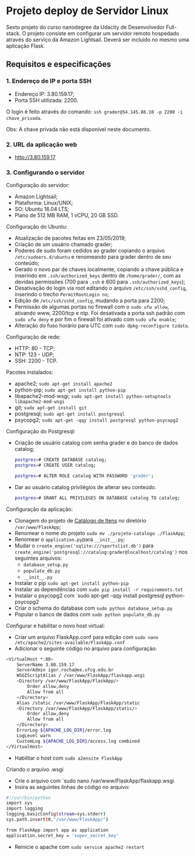 # Projeto deploy de Servidor Linux
Sexto projeto do curso nanodegree da Udacity de Desenvolvedor Full-stack. O projeto consiste em configurar um servidor remoto hospedado através do serviço da Amazon Lightsail. Deverá ser incluido no mesmo uma aplicação Flask.

## Requisitos e especificações

### 1. Endereço de IP e porta SSH
- Endereço IP: 3.80.159.17;
- Porta SSH utilizada: 2200.

O login é feito através do comando: `ssh grader@54.145.86.10 -p 2200 -i chave_privada`. 

Obs: A chave privada não está disponível neste documento.

### 2. URL da aplicação web
- http://3.80.159.17


### 3. Configurando o servidor
Configuração do servidor:
- Amazon Lightsail;
- Plataforma: Linux/UNIX;
- SO: Ubuntu 16.04 LTS;
- Plano de 512 MB RAM, 1 vCPU, 20 GB SSD.

Configuração do Ubuntu:
- Atualização de pacotes feitas em 23/05/2019;
- Criação de um usuário chamado grader;
- Poderes de sudo foram cedidos ao grader copiando o arquivo `/etc/sudoers.d/ubuntu` e renomeando para grader dentro de seu conteúdo;
- Gerado o novo par de chaves localmente, copiando a chave pública e inserindo em `.ssh/authorized_keys` dentro de `/home/grader/`, com as devidas permissões (700 para `.ssh` e 600 para `.ssh/authorized_keys`);
- Desativação do login via root editando o arquivo `/etc/ssh/sshd_config`, inserindo o trecho `PermitRootLogin no`;
- Edição de `/etc/ssh/sshd_config`, mudando a porta para 2200;
- Permissão de algumas portas no firewall com o `sudo ufw allow`, ativando www, 2200/tcp e ntp. Foi desativada a porta ssh padrão com `sudo ufw deny` e por fim o firewall foi ativado com `sudo ufw enable`;
- Alteração do fuso horário para UTC com `sudo dpkg-reconfigure tzdata`.

Configuração de rede:
- HTTP: 80 - TCP;
- NTP: 123 - UDP;
- SSH: 2200 - TCP.

Pacotes instalados:
- apache2; `sudo apt-get install apache2`
- python-pip; `sudo apt-get install python-pip`
- libapache2-mod-wsgi; `sudo apt-get install python-setuptools libapache2-mod-wsgi`
- git; `sudo apt-get install git`
- postgresql; `sudo apt-get install postgresql`
- psycopg2; `sudo apt-get -qqy install postgresql python-psycopg2`

Configuração do Postgresql:
- Criação de usuário catalog com senha grader e do banco de dados catalog;
	```sh
	postgres=# CREATE DATABASE catalog;
	postgres=# CREATE USER catalog;
	```
    ```sh
	postgres=# ALTER ROLE catalog WITH PASSWORD 'grader';
	```
- Dar ao usuário catalog privilégios de alterar seu conteúdo.

	```sh
	postgres=# GRANT ALL PRIVILEGES ON DATABASE catalog TO catalog;
	```

Configuração da aplicação:
- Clonagem do projeto de [Catálogo de Itens](https://github.com/igrdnts/projeto-catalogo) no diretório `/var/www/FlaskApp`;
- Renomear o nome do projeto `sudo mv ./projeto-catalogo ./FlaskApp`;
- Renomear o `application.py`para `__init__.py`;
- Mudar o `create_engine('sqlite:///sportslist.db')` para `create_engine('postgresql://catalog:grader@localhost/catalog')` nos seguintes arquivos:
	- `database_setup.py`
    - `populate_db.py`
    - `__init__.py`
- Instalar o pip `sudo apt-get install python-pip`
- Instalar as dependências com `sudo pip install -r requirements.txt`
- Instalar o psycopg2 com `sudo apt-get -qqy install postgresql python-psycopg2
- Criar o schema do database com `sudo python database_setup.py`
- Popular o banco de dados com `sudo python populate_db.py`

Configurar e habilitar o novo host virtual:
- Criar um arquivo FlaskApp.conf para edição com `sudo nano /etc/apache2/sites-available/FlaskApp.conf`
- Adicionar o seguinte código no arquivo para configuração:

```sh
<VirtualHost *:80>
	ServerName 3.80.159.17
	ServerAdmin igor.rocha@ee.ufcg.edu.br
	WSGIScriptAlias / /var/www/FlaskApp/flaskapp.wsgi
	<Directory /var/www/FlaskApp/FlaskApp/>
		Order allow,deny
		Allow from all
	</Directory>
	Alias /static /var/www/FlaskApp/FlaskApp/static
	<Directory /var/www/FlaskApp/FlaskApp/static/>
		Order allow,deny
		Allow from all
	</Directory>
	ErrorLog ${APACHE_LOG_DIR}/error.log
	LogLevel warn
	CustomLog ${APACHE_LOG_DIR}/access.log combined
</VirtualHost>
```

- Habilitar o host com `sudo a2ensite FlaskApp`

Criando o arquivo .wsgi
- Crie o arquivo com `sudo nano /var/www/FlaskApp/flaskapp.wsgi
- Insira as seguintes linhas de código no arquivo:

```sh
#!/usr/bin/python
import sys
import logging
logging.basicConfig(stream=sys.stderr)
sys.path.insert(0,"/var/www/FlaskApp/")

from FlaskApp import app as application
application.secret_key = 'super_secret_key'
```

- Reinicie o apache com `sudo service apache2 restart`